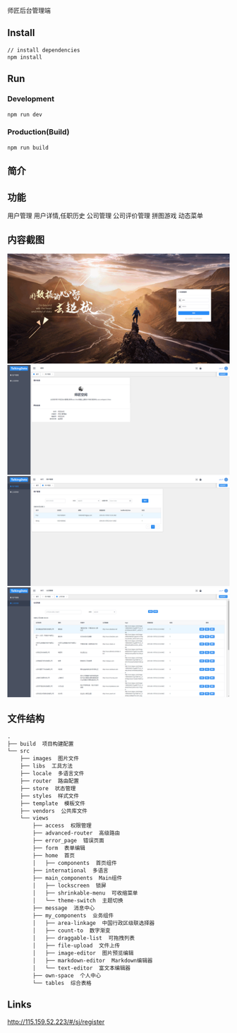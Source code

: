 师匠后台管理端


## Install
```bush
// install dependencies
npm install
```
## Run
### Development
```bush
npm run dev
```
### Production(Build)
```bush
npm run build
```

## 简介

## 功能
用户管理
用户详情,任职历史
公司管理
公司评价管理
拼图游戏
动态菜单

## 内容截图
<img width="600" src="./src/images/sj_showtime/login.png" />
<img width="600" src="./src/images/sj_showtime/index.png" />
<img width="600" src="./src/images/sj_showtime/user_manager.png" />
<img width="600" src="./src/images/sj_showtime/company_manager.png" />

## 文件结构
```shell
.
├── build  项目构建配置
└── src
    ├── images  图片文件
    ├── libs  工具方法
    ├── locale  多语言文件
    ├── router  路由配置
    ├── store  状态管理
    ├── styles  样式文件
    ├── template  模板文件
    ├── vendors  公共库文件
    └── views
        ├── access  权限管理
        ├── advanced-router  高级路由
        ├── error_page  错误页面
        ├── form  表单编辑
        ├── home  首页
        │   ├── components  首页组件
        ├── international  多语言
        ├── main_components  Main组件
        │   ├── lockscreen  锁屏
        │   ├── shrinkable-menu  可收缩菜单
        │   └── theme-switch  主题切换
        ├── message  消息中心
        ├── my_components  业务组件
        │   ├── area-linkage  中国行政区级联选择器
        │   ├── count-to  数字渐变
        │   ├── draggable-list  可拖拽列表
        │   ├── file-upload  文件上传
        │   ├── image-editor  图片预览编辑
        │   ├── markdown-editor  Markdown编辑器
        │   └── text-editor  富文本编辑器
        ├── own-space  个人中心
        └── tables  综合表格
```

## Links
 http://115.159.52.223/#/sj/register
